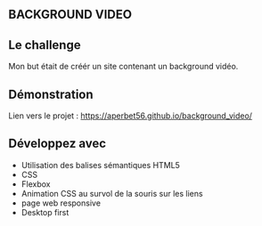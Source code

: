 ## BACKGROUND VIDEO

## Le challenge

Mon but était de créér un site contenant un background vidéo.

## Démonstration

Lien vers le projet : https://aperbet56.github.io/background_video/

## Développez avec

- Utilisation des balises sémantiques HTML5
- CSS
- Flexbox
- Animation CSS au survol de la souris sur les liens
- page web responsive
- Desktop first

